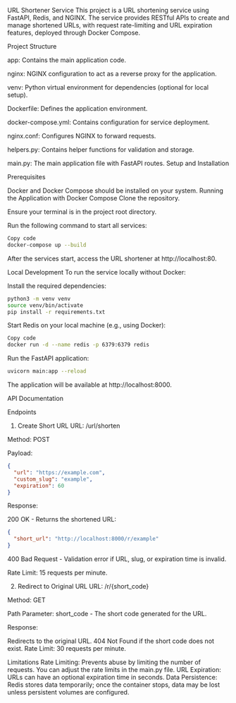 URL Shortener Service
This project is a URL shortening service using FastAPI, Redis, and NGINX. The service provides RESTful APIs to create and manage shortened URLs, with request rate-limiting and URL expiration features, deployed through Docker Compose.

Project Structure

app: Contains the main application code.

nginx: NGINX configuration to act as a reverse proxy for the application.

venv: Python virtual environment for dependencies (optional for local setup).

Dockerfile: Defines the application environment.

docker-compose.yml: Contains configuration for service deployment.

nginx.conf: Configures NGINX to forward requests.

helpers.py: Contains helper functions for validation and storage.

main.py: The main application file with FastAPI routes.
Setup and Installation

Prerequisites

Docker and Docker Compose should be installed on your system.
Running the Application with Docker Compose
Clone the repository.

Ensure your terminal is in the project root directory.

Run the following command to start all services:

```bash
Copy code
docker-compose up --build
```

After the services start, access the URL shortener at http://localhost:80.

Local Development
To run the service locally without Docker:

Install the required dependencies:

```bash
python3 -m venv venv
source venv/bin/activate
pip install -r requirements.txt
```

Start Redis on your local machine (e.g., using Docker):

```bash
Copy code
docker run -d --name redis -p 6379:6379 redis
```

Run the FastAPI application:

```bash
uvicorn main:app --reload
```

The application will be available at http://localhost:8000.

API Documentation

Endpoints

1. Create Short URL
   URL: /url/shorten

Method: POST

Payload:

```json
{
  "url": "https://example.com",
  "custom_slug": "example",
  "expiration": 60
}
```

Response:

200 OK - Returns the shortened URL:

```json
{
  "short_url": "http://localhost:8000/r/example"
}
```

400 Bad Request - Validation error if URL, slug, or expiration time is invalid.

Rate Limit: 15 requests per minute.

2. Redirect to Original URL
   URL: /r/{short_code}

Method: GET

Path Parameter: short_code - The short code generated for the URL.

Response:

Redirects to the original URL.
404 Not Found if the short code does not exist.
Rate Limit: 30 requests per minute.

Limitations
Rate Limiting: Prevents abuse by limiting the number of requests. You can adjust the rate limits in the main.py file.
URL Expiration: URLs can have an optional expiration time in seconds.
Data Persistence: Redis stores data temporarily; once the container stops, data may be lost unless persistent volumes are configured.
